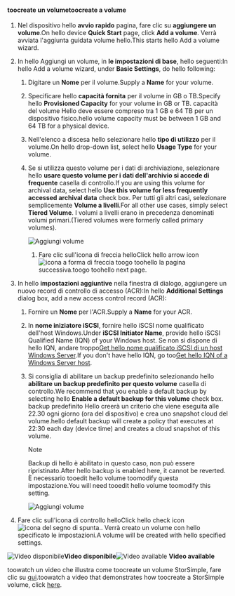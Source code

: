 <!--author=SharS last changed: 02/04/2016-->

#### <a name="toocreate-a-volume"></a><span data-ttu-id="a39be-101">toocreate un volume</span><span class="sxs-lookup"><span data-stu-id="a39be-101">toocreate a volume</span></span>
1. <span data-ttu-id="a39be-102">Nel dispositivo hello **avvio rapido** pagina, fare clic su **aggiungere un volume**.</span><span class="sxs-lookup"><span data-stu-id="a39be-102">On hello device **Quick Start** page, click **Add a volume**.</span></span> <span data-ttu-id="a39be-103">Verrà avviata l'aggiunta guidata volume hello.</span><span class="sxs-lookup"><span data-stu-id="a39be-103">This starts hello Add a volume wizard.</span></span>
2. <span data-ttu-id="a39be-104">In hello Aggiungi un volume, in **le impostazioni di base**, hello seguenti:</span><span class="sxs-lookup"><span data-stu-id="a39be-104">In hello Add a volume wizard, under **Basic Settings**, do hello following:</span></span>
   
   1. <span data-ttu-id="a39be-105">Digitare un **Nome** per il volume.</span><span class="sxs-lookup"><span data-stu-id="a39be-105">Supply a **Name** for your volume.</span></span>
   2. <span data-ttu-id="a39be-106">Specificare hello **capacità fornita** per il volume in GB o TB.</span><span class="sxs-lookup"><span data-stu-id="a39be-106">Specify hello **Provisioned Capacity** for your volume in GB or TB.</span></span> <span data-ttu-id="a39be-107">capacità del volume Hello deve essere compreso tra 1 GB e 64 TB per un dispositivo fisico.</span><span class="sxs-lookup"><span data-stu-id="a39be-107">hello volume capacity must be between 1 GB and 64 TB for a physical device.</span></span>
   3. <span data-ttu-id="a39be-108">Nell'elenco a discesa hello selezionare hello **tipo di utilizzo** per il volume.</span><span class="sxs-lookup"><span data-stu-id="a39be-108">On hello drop-down list, select hello **Usage Type** for your volume.</span></span> 
   4. <span data-ttu-id="a39be-109">Se si utilizza questo volume per i dati di archiviazione, selezionare hello **usare questo volume per i dati dell'archivio si accede di frequente** casella di controllo.</span><span class="sxs-lookup"><span data-stu-id="a39be-109">If you are using this volume for archival data, select hello **Use this volume for less frequently accessed archival data** check box.</span></span> <span data-ttu-id="a39be-110">Per tutti gli altri casi, selezionare semplicemente **Volume a livelli**.</span><span class="sxs-lookup"><span data-stu-id="a39be-110">For all other use cases, simply select **Tiered Volume**.</span></span> <span data-ttu-id="a39be-111">I volumi a livelli erano in precedenza denominati volumi primari.</span><span class="sxs-lookup"><span data-stu-id="a39be-111">(Tiered volumes were formerly called primary volumes).</span></span>
      
        ![Aggiungi volume](./media/storsimple-create-volume/ScreenshotUpdate1VolumeFlow.png)
      
      1. <span data-ttu-id="a39be-113">Fare clic sull'icona di freccia hello</span><span class="sxs-lookup"><span data-stu-id="a39be-113">Click hello arrow icon</span></span> ![icona a forma di freccia](./media/storsimple-create-volume/HCS_ArrowIcon-include.png) <span data-ttu-id="a39be-115">toogo toohello la pagina successiva.</span><span class="sxs-lookup"><span data-stu-id="a39be-115">toogo toohello next page.</span></span>
3. <span data-ttu-id="a39be-116">In hello **impostazioni aggiuntive** nella finestra di dialogo, aggiungere un nuovo record di controllo di accesso (ACR):</span><span class="sxs-lookup"><span data-stu-id="a39be-116">In hello **Additional Settings** dialog box, add a new access control record (ACR):</span></span>
   
   1. <span data-ttu-id="a39be-117">Fornire un **Nome** per l'ACR.</span><span class="sxs-lookup"><span data-stu-id="a39be-117">Supply a **Name** for your ACR.</span></span>
   2. <span data-ttu-id="a39be-118">In **nome iniziatore iSCSI**, fornire hello iSCSI nome qualificato dell'host Windows.</span><span class="sxs-lookup"><span data-stu-id="a39be-118">Under **iSCSI Initiator Name**, provide hello iSCSI Qualified Name (IQN) of your Windows host.</span></span> <span data-ttu-id="a39be-119">Se non si dispone di hello IQN, andare troppo[Get hello nome qualificato iSCSI di un host Windows Server](#get-the-iqn-of-a-windows-server-host).</span><span class="sxs-lookup"><span data-stu-id="a39be-119">If you don't have hello IQN, go too[Get hello IQN of a Windows Server host](#get-the-iqn-of-a-windows-server-host).</span></span>
   3. <span data-ttu-id="a39be-120">Si consiglia di abilitare un backup predefinito selezionando hello **abilitare un backup predefinito per questo volume** casella di controllo.</span><span class="sxs-lookup"><span data-stu-id="a39be-120">We recommend that you enable a default backup by selecting hello **Enable a default backup for this volume** check box.</span></span> <span data-ttu-id="a39be-121">backup predefinito Hello creerà un criterio che viene eseguita alle 22.30 ogni giorno (ora del dispositivo) e crea uno snapshot cloud del volume.</span><span class="sxs-lookup"><span data-stu-id="a39be-121">hello default backup will create a policy that executes at 22:30 each day (device time) and creates a cloud snapshot of this volume.</span></span>
      
      > [!NOTE]
      > <span data-ttu-id="a39be-122">Backup di hello è abilitato in questo caso, non può essere ripristinato.</span><span class="sxs-lookup"><span data-stu-id="a39be-122">After hello backup is enabled here, it cannot be reverted.</span></span> <span data-ttu-id="a39be-123">È necessario tooedit hello volume toomodify questa impostazione.</span><span class="sxs-lookup"><span data-stu-id="a39be-123">You will need tooedit hello volume toomodify this setting.</span></span>
      > 
      > 
      
        ![Aggiungi volume](./media/storsimple-create-volume/AddVolume2-include.png)
4. <span data-ttu-id="a39be-125">Fare clic sull'icona di controllo hello</span><span class="sxs-lookup"><span data-stu-id="a39be-125">Click hello check icon</span></span> ![icona del segno di spunta](./media/storsimple-create-volume/HCS_CheckIcon-include.png)<span data-ttu-id="a39be-127">.</span><span class="sxs-lookup"><span data-stu-id="a39be-127">.</span></span> <span data-ttu-id="a39be-128">Verrà creato un volume con hello specificato le impostazioni.</span><span class="sxs-lookup"><span data-stu-id="a39be-128">A volume will be created with hello specified settings.</span></span>

<span data-ttu-id="a39be-129">![Video disponibile](./media/storsimple-create-volume/Video_icon.png)**Video disponibile**</span><span class="sxs-lookup"><span data-stu-id="a39be-129">![Video available](./media/storsimple-create-volume/Video_icon.png) **Video available**</span></span>

<span data-ttu-id="a39be-130">toowatch un video che illustra come toocreate un volume StorSimple, fare clic su [qui](https://azure.microsoft.com/documentation/videos/create-a-storsimple-volume/).</span><span class="sxs-lookup"><span data-stu-id="a39be-130">toowatch a video that demonstrates how toocreate a StorSimple volume, click [here](https://azure.microsoft.com/documentation/videos/create-a-storsimple-volume/).</span></span>

